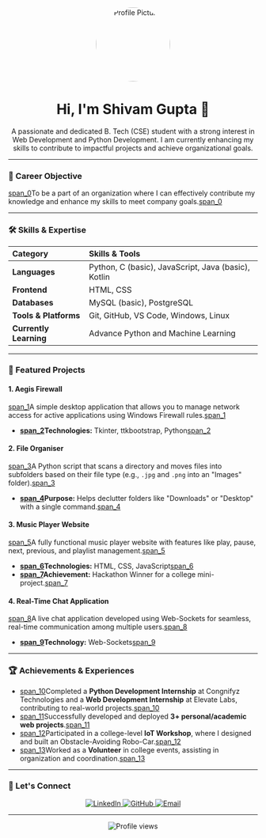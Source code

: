 <div align="center">
  <img src="https://shivamg0520.github.io/images/photo.png" alt="Profile Picture" width="150" style="border-radius: 50%;">
  <h1>Hi, I'm Shivam Gupta 👋</h1>
</div>

<p align="center">
  A passionate and dedicated B. Tech (CSE) student with a strong interest in Web Development and Python Development. I am currently enhancing my skills to contribute to impactful projects and achieve organizational goals.
</p>

---

### 💼 Career Objective

[span_0](start_span)To be a part of an organization where I can effectively contribute my knowledge and enhance my skills to meet company goals.[span_0](end_span)

---

### 🛠️ Skills & Expertise

| Category | Skills & Tools |
| :--- | :--- |
| **Languages** | Python, C (basic), JavaScript, Java (basic), Kotlin |
| **Frontend** | HTML, CSS |
| **Databases** | MySQL (basic), PostgreSQL |
| **Tools & Platforms** | Git, GitHub, VS Code, Windows, Linux |
| **Currently Learning** | Advance Python and Machine Learning |

---

### 🌟 Featured Projects

#### 1. Aegis Firewall
[span_1](start_span)A simple desktop application that allows you to manage network access for active applications using Windows Firewall rules.[span_1](end_span)
* **[span_2](start_span)Technologies:** Tkinter, ttkbootstrap, Python[span_2](end_span)

#### 2. File Organiser
[span_3](start_span)A Python script that scans a directory and moves files into subfolders based on their file type (e.g., `.jpg` and `.png` into an "Images" folder).[span_3](end_span)
* **[span_4](start_span)Purpose:** Helps declutter folders like "Downloads" or "Desktop" with a single command.[span_4](end_span)

#### 3. Music Player Website
[span_5](start_span)A fully functional music player website with features like play, pause, next, previous, and playlist management.[span_5](end_span)
* **[span_6](start_span)Technologies:** HTML, CSS, JavaScript[span_6](end_span)
* **[span_7](start_span)Achievement:** Hackathon Winner for a college mini-project.[span_7](end_span)

#### 4. Real-Time Chat Application
[span_8](start_span)A live chat application developed using Web-Sockets for seamless, real-time communication among multiple users.[span_8](end_span)
* **[span_9](start_span)Technology:** Web-Sockets[span_9](end_span)

---

### 🏆 Achievements & Experiences

* [span_10](start_span)Completed a **Python Development Internship** at Congnifyz Technologies and a **Web Development Internship** at Elevate Labs, contributing to real-world projects.[span_10](end_span)
* [span_11](start_span)Successfully developed and deployed **3+ personal/academic web projects**.[span_11](end_span)
* [span_12](start_span)Participated in a college-level **IoT Workshop**, where I designed and built an Obstacle-Avoiding Robo-Car.[span_12](end_span)
* [span_13](start_span)Worked as a **Volunteer** in college events, assisting in organization and coordination.[span_13](end_span)

---

### 🚀 Let's Connect

<p align="center">
  <a href="https://www.linkedin.com/in/shivamg1869518/" target="_blank">
    <img src="https://img.shields.io/badge/LinkedIn-0077B5?style=for-the-badge&logo=linkedin&logoColor=white" alt="LinkedIn">
  </a>
  <a href="https://github.com/Shivamg0520/" target="_blank">
    <img src="https://img.shields.io/badge/GitHub-100000?style=for-the-badge&logo=github&logoColor=white" alt="GitHub">
  </a>
  <a href="mailto:shivamg1869518@gmail.com">
    <img src="https://img.shields.io/badge/Gmail-D14836?style=for-the-badge&logo=gmail&logoColor=white" alt="Email">
  </a>
</p>

---

<p align="center">
  <img src="https://komarev.com/ghpvc/?username=Shivamg0520&style=for-the-badge" alt="Profile views">
</p>
